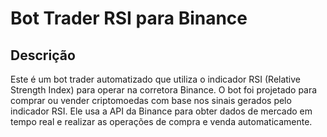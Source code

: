 # Bot Trader RSI para Binance

## Descrição

Este é um bot trader automatizado que utiliza o indicador RSI (Relative Strength Index) para operar na corretora Binance. O bot foi projetado para comprar ou vender criptomoedas com base nos sinais gerados pelo indicador RSI. Ele usa a API da Binance para obter dados de mercado em tempo real e realizar as operações de compra e venda automaticamente.
